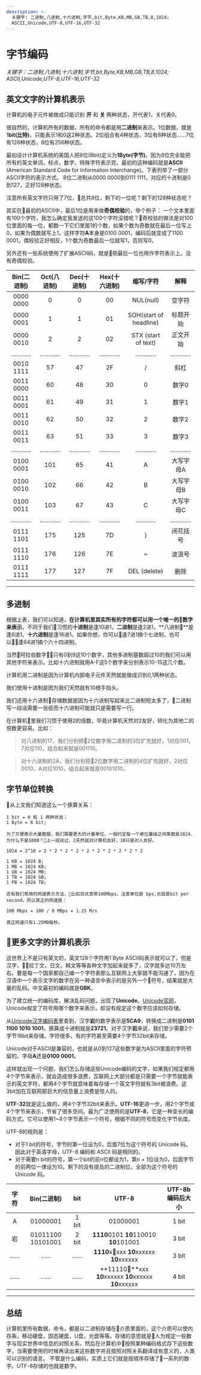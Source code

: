 ```yaml
---
description: >-
  关键字: 二进制,八进制,十六进制,字节,bit,Byte,KB,MB,GB,TB,8,1024;
  ASCII,Unicode,UTF-8,UTF-16,UTF-32
---
```


# **字节编码**

*关键字：二进制,八进制,十六进制,字节,bit,Byte,KB,MB,GB,TB,8,1024;
  ASCII,Unicode,UTF-8,UTF-16,UTF-32*

## **英文文字的计算机表示**

计算机的电子元件被做成只能识别 **开** 和 **关** 两种状态，开代表1，关代表0。

很自然的，计算机所有的数据，所有的命令都是用**二进制**来表示。1位数据，就是1**bit\(比特\)**，只能表示1和0这2种状态。2位组合有4种状态，3位有8种状态……7位有128种状态，8位有256种状态。

最初设计计算机系统的美国人把8位\(8bit\)定义为**1Byte\(字节\)**。因为8位完全能把所有的英文单词，标点，数字，特殊字符表示完，最初的这种编码就是**ASCII** (American Standard Code for Information Interchange)。下表列举了一部分ASCII字符的表示方式。 8位二进制从0000 0000到0111 1111，对应的十进制是0到127，正好128种状态。

注意所有英文字符只用了7位，总共8位，剩下的一位呢？剩下的128种状态呢？

其实在最初的ASCII中，最后1位是用来做**奇偶校验**的，举个例子：
一个文本里面有100个字符，我怎么确定我发送的这100个字符没错呢？奇校验的做法是对100位里面的每一位，都数一下它们里面1的个数，如果个数为奇数就在最后一位写上0，如果为偶数就写上1。这样字符**A**本身是0100 0001，编码后就变成了1100 0001。偶校验正好相反，1个数为奇数最后一位就写1，否则写0。

另外还有一些系统使用了扩展ASCII码，就是把最后一位也用作字符表示上。没有奇偶校验。


| Bin\(二进制\) | Oct\(八进制\) | Dec\(十进制\) | Hex\(十六进制\) | 缩写/字符 | 解释 |
| :---: | :---: | :---: | :---: | :---: | :---: |
| 0000 0000 | 0 | 0 | 00 | NUL\(null\) | 空字符 |
| 0000 0001 | 1 | 1 | 01 | SOH\(start of headline\) | 标题开始 |
| 0000 0010 | 2 | 2 | 02 | STX \(start of text\) | 正文开始 |
| ………… | ………… | ………… | ………… | ………… | ………… |
| 0010 1111 | 57 | 47 | 2F | / | 斜杠 |
| 0011 0000 | 60 | 48 | 30 | 0 | 数字0 |
| 0011 0001 | 61 | 49 | 31 | 1 | 数字1 |
| 0011 0010 | 62 | 50 | 32 | 2 | 数字2 |
| 0011 0011 | 63 | 51 | 33 | 3 | 数字3 |
| ………… | ………… | ………… | ………… | ………… | ………… |
| 0100 0001 | 101 | 65 | 41 | A | 大写字母A |
| 0100 0010 | 102 | 66 | 42 | B | 大写字母B |
| 0100 0011 | 103 | 67 | 43 | C | 大写字母C |
| ………… | ………… | ………… | ………… | ………… | ………… |
| 0111 1101 | 175 | 125 | 7D | } | 闭花括号 |
| 0111 1110 | 176 | 126 | 7E | ~ | 波浪号 |
| 0111 1111 | 177 | 127 | 7F | DEL (delete) | 删除 |
------

## **多进制**

根据上表，我们可以知道，**在计算机里其实所有的字符都可以用一个唯一的数字来表示**。不同于我们习惯的**十进制**是逢10进1，**二进制**是逢2进1，**八进制**是逢8进1，**十六进制**是逢16进1。如果你想，你可以逢7进1搞个七进制，也可以逢64进1搞个六十四进制。

当然阿拉伯数字只有0到9这10个数字，其他多进制基数超过10的我们可以用其他字符来表示。比如十六进制就用A-F这5个数字来分别表示10-15这几个数。

计算机用二进制是因为计算机内部电子元件天然就能做成识别0,1两种状态。

我们使用十进制是因为我们天然就有10根手指头。

我们还用十六进制存储数据是因为十六进制写起来比二进制短太多了，二进制写一段话需要一张纸而十六进制可能就只是需要写一行。

在计算机里我们习惯于使用2的倍数，毕竟计算机天然对2友好，转化为其他二的倍数更容易。比如：
>对八进制的17，我们分别把2位数字用二进制的3位扩充就好，1对应001，7对应110，组合起来就是001110。

>对十六进制的2A，我们分别把2位数字用二进制的4位扩充就好，2对应0010，A对应1010，组合起来就是00101010。

## **字节单位转换**

从上文我们知道这么一个换算关系：

```
1 bit = 0 和 1 两种状态；
1 Byte = 8 bit;

为了方便表示大量数据，我们需要更大的计量单位，一般约定每一个单位量级之间乘数是1024.
为什么不是1000？上一段说过，2天然就对计算机友好，10只是对人友好。

1024 = 2^10 = 2 * 2 * 2 * 2 * 2 * 2 * 2 * 2 * 2 * 2

1 KB = 1024 B;
1 MB = 1024 KB;
1 GB = 1024 MB;
1 TB = 1024 GB;
1 PB = 1024 TB;

还有我们常用的网速表示方法，比如百兆宽带100Mbps，注意单位是 bps,也就是bit per second。所以真正的网速是：

100 Mbps = 100 / 8 MBps = 1.25 M/s

真正网速只有1.25MB每秒。
```

## **更多文字的计算机表示**

这世界上不是只有英文的，英文128个字符用1 Byte ASCII码表示就可以了，但是汉字，拉丁文，日文，韩文等等各种文字加起来就多了，汉字就多达10万左右。要是每一个国家都自己编一个字符表那么互联网上大家就不能沟通了，因为在汉语中一个表示文字的数字在另一种语言中表示的是另外一个符号，结果就是大量的乱码。中文最初的编码就是**GBK**。

为了建立统一的编码库，解决乱码问题，出现了**Unicode**。[Unicode官网](http://www.unicode.org/)，Unicode规定了符号用哪个数字来表示，却没有规定这个数字应该如何存储。

从[Unicode汉字编码表](http://www.chi2ko.com/tool/CJK.htm)里查到，汉字**岩**的数字表示是**5CA9**，转换成二进制是**0101 1100 1010 1001**，换算成十进制就是**23721**。对于汉字**岩**来说，我们至少需要2个字节16bit来存储。字符很多，有的字符甚至需要4个字节32bit来存储。

Unicode对于ASCII是兼容的，也就是从0到127这些数字是为ASCII里面的字符预留的。字母**A**还是**0100 0001**。

这样就出现一个问题，我们怎么存储这些Unicode编码的文字，如果我们规定都用4个字节来表示，就会造成很多浪费，互联网上大部分都是只需要一个字节就能表示的英文字符，都用4个字节就意味着每存储一个英文字符就有3bit被浪费。这3bit加在互联网那巨大的信息量上浪费是惊人的。

**UTF-32**就是这么做的，用4个字节32bit来表示。**UTF-16**更进一步，用2个字节或4个字节来表示，节省了很多空间。最为广泛使用的是**UTF-8**，它是一种变长的编码方式。它可以使用1~4个字节表示一个符号，根据不同的符号而变化字节长度。

UTF-8的规则是：
+ 对于1 bit的符号，字节的第一位设为0，后面7位为这个符号的 Unicode 码。因此对于英语字母，UTF-8 编码和 ASCII 码是相同的。
+ 对于需要n bit的符号，第一个bit的前n位都设为1，第n + 1位设为0，后面字节的前两位一律设为10。剩下的没有提及的二进制位，全部为这个符号的 Unicode 码。

| 字符 | Bin\(二进制\) | bit | UTF-8 | UTF-8b编码后大小 |
| :---: | :---: | :---: | :---: | :---: |
| A | 01000001 | 1 bit | 01000001 | 1 bit |
| 岩 | 01011100 10101001 | 2 bit | **1110**0101  **10**110010  **10**101001 | 3 bit |
| …… | …… | …… | **1110**xxxx **10**xxxxxx **10**xxxxxx | 3 bit |
| …… | …… | …… | **11110**xxx **10**xxxxxx **10**xxxxxx **10**xxxxxx| 4 bit |
-----

## 总结
计算机里所有数据，命令，都是以二进制存储在介质里面的，这个介质可以使内存条，移动硬盘，固态硬盘，U盘，光盘等等。存储的意思就是人为规定一些数字与现实世界中信息的对照关系，然后在计算机中按照某种编码格式存下这些数字，当需要使用的时候再读出来这些数字并且按照对照关系翻译成有意义的，人类可以识别的语言。
不管是什么编码，实质上它们就是按顺序存储了一系列的数字。UTF-8存储的也就是数字。
